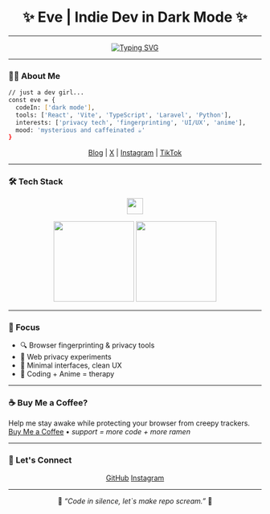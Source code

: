 <h1 align="center">✨ Eve | Indie Dev in Dark Mode ✨</h1>

---

<p align="center">
  <a href="https://github.com/evelinix">
    <img src="https://readme-typing-svg.demolab.com?font=Fira+Code&size=16&pause=1000&color=FF6BD9&center=true&vCenter=true&multiline=true&random=false&width=512&height=85&lines=Living+in+Dark+Mode;Not+everything+needs+to+be+seen;Indie+Dev+%7C+Anime+Enjoyer+%7C+Privacy+Obsessed" alt="Typing SVG" />
  </a>
</p>

---

### 🧑‍💻 About Me

```bash
// just a dev girl...
const eve = {
  codeIn: ['dark mode'],
  tools: ['React', 'Vite', 'TypeScript', 'Laravel', 'Python'],
  interests: ['privacy tech', 'fingerprinting', 'UI/UX', 'anime'],
  mood: 'mysterious and caffeinated ☕'
}
```

<p align="center">
  <a href="https://google.com">Blog</a> |
  <a href="https://x.com/">X</a> |
  <a href="https://instagram.com">Instagram</a> |
  <a href="https://tiktok.com">TikTok</a>
</p>

---

### 🛠️ Tech Stack

<p align="center">
  <img src="https://skillicons.dev/icons?i=react,vite,ts,laravel,python,html,css,git,github" height='32' />
</p>

<p align="center">
  <img src="https://github-readme-stats.vercel.app/api?username=yourusername&show_icons=true&theme=tokyonight&hide_border=true&icon_color=ff6bd9&title_color=ff6bd9" height="160"/>
  <img src="https://github-readme-stats.vercel.app/api/top-langs/?username=yourusername&layout=compact&theme=tokyonight&hide_border=true&title_color=ff6bd9" height="160"/>
</p>

---

### 🎯 Focus

- 🔍 Browser fingerprinting & privacy tools  
- 🧪 Web privacy experiments  
- 🎨 Minimal interfaces, clean UX  
- 🍜 Coding + Anime = therapy

---

### ☕ Buy Me a Coffee?

Help me stay awake while protecting your browser from creepy trackers.  
[Buy Me a Coffee](https://buymeacoffee.com/yourusername) • *support = more code + more ramen*

---

### 📡 Let's Connect

<p align="center">
  <a href="https://github.com">GitHub</a>
  <a href="https://instagram.com">Instagram</a>
</p>

---

<p align="center">
  🖤 <i>“Code in silence, let`s make repo scream.”</i> 🖤
</p>

